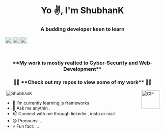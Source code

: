 

<!--
### Hi there 👋
**5h0bh4nk/5h0bh4nk** is a ✨ _special_ ✨ repository because its `README.md` (this file) appears on your GitHub profile.

Here are some ideas to get you started:
- 🔭 I’m currently working on ...
- 🌱 I’m currently learning ...
- 👯 I’m looking to collaborate on ...
- 🤔 I’m looking for help with ...
- 💬 Ask me about ...
- 📫 How to reach me: ...
- 😄 Pronouns: ...
- ⚡ Fun fact: ...

-->

<h1 align="center">Yo ✌️, I'm ShubhanK</h1>
<h3 align="center">A budding developer keen to learn</h3>
<div class="align-items-center">
<a href="https://https://www.linkedin.com/in/shubhank-kulshreshtha-782627190/">
  <img align="left" alt="Shubhank's Linkedin" width="22px" src="https://cdn.jsdelivr.net/npm/simple-icons@v3/icons/linkedin.svg" />
</a>
<a href="https://www.instagram.com/dekul_shubhank/">
  <img align="left" alt="Amit's Instagram" width="22px" src="https://cdn.jsdelivr.net/npm/simple-icons@v3/icons/instagram.svg" />
</a>
<a href="mailto:kul.shubhank207@gmail.com">
  <img align="left" alt="Amit's E-mail" width="22px" src="https://cdn.jsdelivr.net/npm/simple-icons@v3/icons/gmail.svg" />
</a>
</div>
<br><br>

<br/>

<h3 align="center">**My work is mostly realted to Cyber-Security and Web-Development**</h3>
<h3 align="center"> 👨‍💻  **Check out my repos to view some of my work**   👨‍💻</h3>

<img align="right" height=60px alt="GIF" src="https://media.giphy.com/media/xT1XGzXhVgWRLN1Cco/giphy.gif" />
<p>&nbsp;<img align="center" src="https://github-readme-stats.vercel.app/api?username=5h0bh4nk&show_icons=true&count_private=true" alt="ShubhanK" /></p>


- 🌱 I’m currently learning js frameworks
- 💬 Ask me anythin .
- 📫 Connect with me through linkedin , insta or mail. 
- 😄 Pronouns: ...
- ⚡ Fun fact: ...
